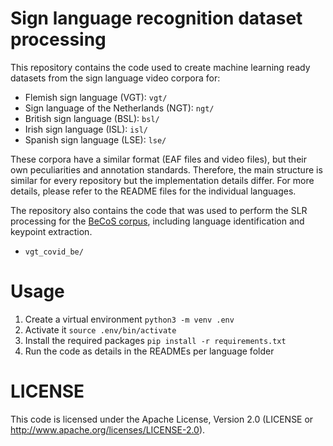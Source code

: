 # Sign language recognition dataset processing

This repository contains the code used to create machine learning ready datasets from the sign language video corpora for:

- Flemish sign language (VGT): `vgt/`
- Sign language of the Netherlands (NGT): `ngt/`
- British sign language (BSL): `bsl/`
- Irish sign language (ISL): `isl/`
- Spanish sign language (LSE): `lse/`

These corpora have a similar format (EAF files and video files), but their own peculiarities and annotation standards. Therefore, the main structure is similar for every repository but the implementation details differ.
For more details, please refer to the README files for the individual languages.

The repository also contains the code that was used to perform the SLR processing for the [BeCoS corpus](https://clinjournal.org/clinj/article/view/144), including language identification and keypoint extraction.

- `vgt_covid_be/`

# Usage

1. Create a virtual environment `python3 -m venv .env`
2. Activate it `source .env/bin/activate`
3. Install the required packages `pip install -r requirements.txt`
4. Run the code as details in the READMEs per language folder

# LICENSE

This code is licensed under the Apache License, Version 2.0 (LICENSE or http://www.apache.org/licenses/LICENSE-2.0).
